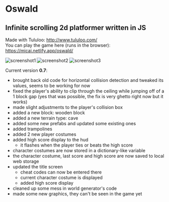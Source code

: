 # Oswald
## Infinite scrolling 2d platformer written in JS

Made with Tululoo: http://www.tululoo.com/  
You can play the game here (runs in the browser): https://micai.netlify.app/oswald/

![screenshot1](https://cdn.discordapp.com/attachments/667901505420132375/978039108712693760/scr1.png)
![screenshot2](https://cdn.discordapp.com/attachments/667901505420132375/978039109048221736/scr2.png)
![screenshot3](https://cdn.discordapp.com/attachments/667901505420132375/978039109438279761/scr3.png)


Current version **0.7**:
  - brought back old code for horizontal collision detection and tweaked its values, seems to be working for now 
  - fixed the player's ability to clip through the ceiling while jumping off of a 1 block gap (yes that was possible, the fix is very ghetto right now but it works)
  - made slight adjustments to the player's collision box
  - added a new block: wooden block
  - added a new terrain type: cave
  - added some new prefabs and updated some existing ones
  - added trampolines
  - added 2 new player costumes
  - added high score display to the hud
    - it flashes when the player ties or beats the high score
  - character costumes are now stored in a dictionary-like variable
  - the character costume, last score and high score are now saved to local web storage
  - updated the title screen
    - cheat codes can now be entered there
	- current character costume is displayed 
	- added high score display
  - cleaned up some mess in world generator's code
  - made some new graphics, they can't be seen in the game yet
